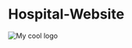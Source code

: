 # Hospital-Website
  <img src="https://github.com/shovon2121/Hospital-Website/tree/master/screenshots/home.PNG" alt="My cool logo"/>

